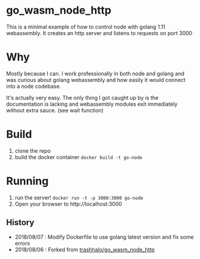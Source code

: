 # go_wasm_node_http
This is a minimal example of how to control node with golang 1.11 webassembly. It creates an http server and listens to requests on port 3000

# Why
Mostly because I can. I work professionally in both node and golang and was curious about golang webassembly and how easily it would connect into a node codebase.

It's actually very easy. The only thing I got caught up by is the documentation is lacking and webassembly modules exit immediately without extra sauce. (see wait function)

# Build
1. clone the repo
2. build the docker container `docker build -t go-node`

# Running
1. run the server! `docker run -t -p 3000:3000 go-node`
2. Open your browser to http://localhost:3000


## History
- 2018/08/07 : Modify Dockerfile to use golang latest version and fix some errors
- 2018/08/06 : Forked from [trashhalo/go_wasm_node_http](https://github.com/trashhalo/go_wasm_node_http)
